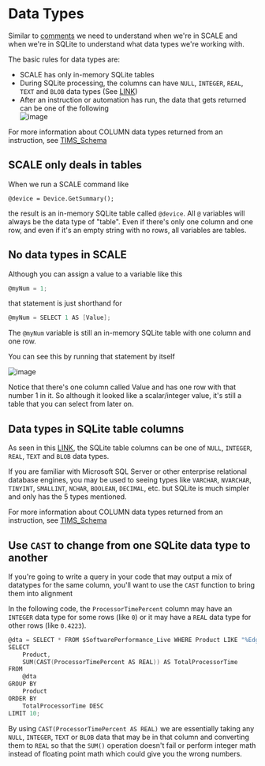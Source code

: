 # Data Types
Similar to [comments](./Language_Comments.md) we need to understand when we're in SCALE and when we're in SQLite to understand what data types we're working with.

The basic rules for data types are:
* SCALE has only in-memory SQLite tables
* During SQLite processing, the columns can have `NULL`, `INTEGER`, `REAL`, `TEXT` and `BLOB` data types (See [LINK](https://sqlite.org/datatype3.html))
* After an instruction or automation has run, the data that gets returned can be one of the following<br>![image](https://github.com/user-attachments/assets/acca0671-eabb-408e-9d95-e26c5395f4e8)

For more information about COLUMN data types returned from an instruction, see [TIMS_Schema](./TIMS_Schema.md)

## SCALE only deals in tables
When we run a SCALE command like 
```
@device = Device.GetSummary();
```
the result is an in-memory SQLite table called `@device`.
All `@` variables will always be the data type of "table".  Even if there's only one column and one row, and even if it's an empty string with no rows, all variables are tables.

## No data types in SCALE
Although you can assign a value to a variable like this
```c
@myNum = 1;
```
that statement is just shorthand for 
```c
@myNum = SELECT 1 AS [Value];
```
  
The `@myNum` variable is still an in-memory SQLite table with one column and one row.  

You can see this by running that statement by itself  
  
![image](https://github.com/user-attachments/assets/44ace5e6-ad6d-4e45-8e65-342df895c9e4)

Notice that there's one column called Value and has one row with that number 1 in it.
So although it looked like a scalar/integer value, it's still a table that you can select from later on.

## Data types in SQLite table columns
As seen in this [LINK](https://sqlite.org/datatype3.html), the SQLite table columns can be one of `NULL`, `INTEGER`, `REAL`, `TEXT` and `BLOB` data types.  

If you are familiar with Microsoft SQL Server or other enterprise relational database engines, you may be used to seeing types like `VARCHAR`, `NVARCHAR`, `TINYINT`, `SMALLINT`, `NCHAR`, `BOOLEAN`, `DECIMAL`, etc. but SQLite is much simpler and only has the 5 types mentioned.

For more information about COLUMN data types returned from an instruction, see [TIMS_Schema](./TIMS_Schema.md)

## Use `CAST` to change from one SQLite data type to another
If you're going to write a query in your code that may output a mix of datatypes for the same column, you'll want to use the `CAST` function to bring them into alignment  

In the following code, the `ProcessorTimePercent` column may have an `INTEGER` data type for some rows (like `0`) or it may have a `REAL` data type for other rows (like `0.4223`).  
```c
@dta = SELECT * FROM $SoftwarePerformance_Live WHERE Product LIKE "%Edge WebView%";
SELECT
    Product,
    SUM(CAST(ProcessorTimePercent AS REAL)) AS TotalProcessorTime
FROM
    @dta
GROUP BY
    Product
ORDER BY
    TotalProcessorTime DESC
LIMIT 10;
``` 
By using `CAST(ProcessorTimePercent AS REAL)` we are essentially taking any `NULL`, `INTEGER`, `TEXT` or `BLOB` data that may be in that column and converting them to `REAL` so that the `SUM()` operation doesn't fail or perform integer math instead of floating point math which could give you the wrong numbers.
